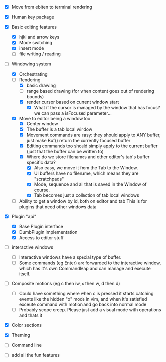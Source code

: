 - [x] Move from ebiten to terminal rendering
- [x] Human key package
- [x] Basic editing features
  - [x] hjkl and arrow keys
  - [x] Mode switching
  - [x] insert mode
  - [ ] file writing / reading
- [ ] Windowing system
  - [x] Orchestrating
  - [ ] Rendering
    - [x] basic drawing
    - [ ] range based drawing (for when content goes out of rendering bounds)
    - [x] render cursor based on current window start
      - [x] What if the cursor is managed by the window that has focus? we can pass a isFocused parameter...
  - [x] Move to editor being a window too
    - [x] Center window
    - [x] The buffer is a tab local window
    - [x] Movement commands are easy: they should apply to ANY buffer, just make Buf() return the currently focused buffer
    - [x] Editing commands too should simply apply to the current buffer (just that the buffer can be written to)
    - [x] Where do we store filenames and other editor's tab's buffer specific data?
      - [x] Also easy, we move it from the Tab to the Window.
      - [x] UI buffers have no filename, which means they are "scratchpads"
      - [x] Mode, sequence and all that is saved in the Window of course.
      - [x] Tab becomes just a collection of tab local windows
  - [ ] Ability to get a window by id, both on editor and tab
        This is for plugins that need other windows data
- [x] Plugin "api"
  - [x] Base Plugin interface
  - [x] DumbPlugin implementation
  - [x] Access to editor stuff
- [ ] interactive windows
  - [ ] Interactive windows have a special type of buffer.
  - [ ] Some commands (eg Enter) are forwarded to the interactive window, which has it's own CommandMap and can manage and execute itself.
- [ ] Composite motions (eg c then iw, c then w, d then d)
  - [ ] Could have something where when c is pressed it starts catching events like the hidden "o" mode in vim, and when it's satisfied exceute command with motion and go back into normal mode 
  - [ ] Probably scope creep. Please just add a visual mode with operations and thats it
- [x] Color sections
- [x] Theming
- [ ] Command line

- [ ] add all the fun features